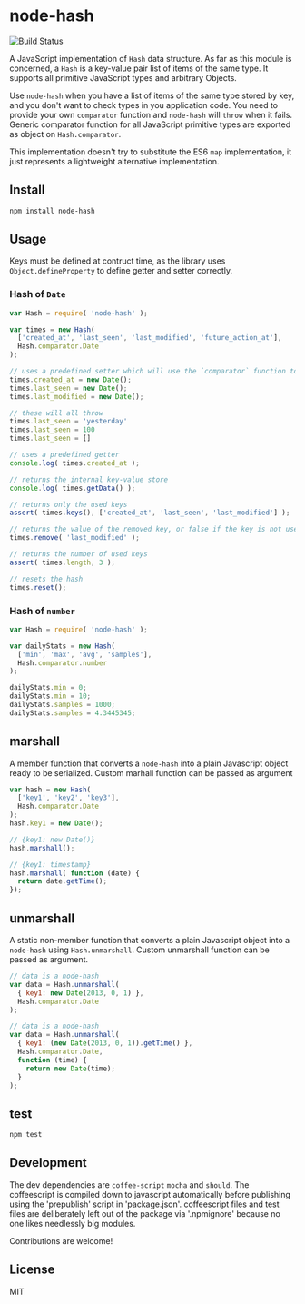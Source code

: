 # node-hash

[![Build Status](https://travis-ci.org/fabriziomoscon/node-hash.png?branch=master)](https://travis-ci.org/fabriziomoscon/node-hash)

A JavaScript implementation of `Hash` data structure. As far as this module is concerned, a `Hash` is a key-value pair list of items of the same type. It supports all primitive JavaScript types and arbitrary Objects.

Use `node-hash` when you have a list of items of the same type stored by key, and you don't want to check types in you application code. You need to provide your own `comparator` function and `node-hash` will `throw` when it fails. Generic comparator function for all JavaScript primitive types are exported as object on `Hash.comparator`.

This implementation doesn't try to substitute the ES6 `map` implementation, it just represents a lightweight alternative implementation.

## Install

```bash
npm install node-hash
```

## Usage

 Keys must be defined at contruct time, as the library uses `Object.defineProperty` to define getter and setter correctly.

### Hash of `Date`

```JavaScript
var Hash = require( 'node-hash' );

var times = new Hash(
  ['created_at', 'last_seen', 'last_modified', 'future_action_at'],
  Hash.comparator.Date
);

// uses a predefined setter which will use the `comparator` function to check the value type
times.created_at = new Date();
times.last_seen = new Date();
times.last_modified = new Date();

// these will all throw
times.last_seen = 'yesterday'
times.last_seen = 100
times.last_seen = []

// uses a predefined getter
console.log( times.created_at );

// returns the internal key-value store
console.log( times.getData() );

// returns only the used keys
assert( times.keys(), ['created_at', 'last_seen', 'last_modified'] );

// returns the value of the removed key, or false if the key is not used
times.remove( 'last_modified' );

// returns the number of used keys
assert( times.length, 3 );

// resets the hash
times.reset();

```

### Hash of `number`

```JavaScript
var Hash = require( 'node-hash' );

var dailyStats = new Hash(
  ['min', 'max', 'avg', 'samples'],
  Hash.comparator.number
);

dailyStats.min = 0;
dailyStats.min = 10;
dailyStats.samples = 1000;
dailyStats.samples = 4.3445345;
```

## marshall

A member function that converts a `node-hash` into a plain Javascript object ready to be serialized. Custom marhall function can be passed as argument

```JavaScript
var hash = new Hash(
  ['key1', 'key2', 'key3'],
  Hash.comparator.Date
);
hash.key1 = new Date();

// {key1: new Date()}
hash.marshall();

// {key1: timestamp}
hash.marshall( function (date) {
  return date.getTime();
});
```

## unmarshall

A static non-member function that converts a plain Javascript object into a `node-hash` using `Hash.unmarshall`. Custom unmarshall function can be passed as argument.

```JavaScript
// data is a node-hash
var data = Hash.unmarshall(
  { key1: new Date(2013, 0, 1) },
  Hash.comparator.Date
);

// data is a node-hash
var data = Hash.unmarshall(
  { key1: (new Date(2013, 0, 1)).getTime() },
  Hash.comparator.Date,
  function (time) {
    return new Date(time);
  }
);

```
## test

```bash
npm test
```

## Development

The dev dependencies are `coffee-script` `mocha` and `should`. The coffeescript is compiled down to javascript automatically before publishing using the 'prepublish' script in 'package.json'. coffeescript files and test files are deliberately left out of the package via '.npmignore' because no one likes needlessly big modules.

Contributions are welcome!


## License

MIT
